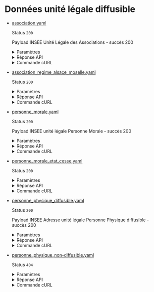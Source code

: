 # Données unité légale diffusible
* [association.yaml](association.yaml)

  Status `200`

  Payload INSEE Unité Légale des Associations - succès 200

  <details><summary>Paramètres</summary>
  <p>

  ```json
  {
    "siren": "775672272"
  }
  ```

  </p>
  </details>

  <details><summary>Réponse API</summary>
  <p>

  ```json
  {
    "data": {
      "siren": "775672272",
      "siret_siege_social": "77567227221138",
      "categorie_entreprise": "GE",
      "diffusable_commercialement": true,
      "type": "personne_morale",
      "personne_morale_attributs": {
        "raison_sociale": "CROIX ROUGE FRANCAISE",
        "sigle": "CRF"
      },
      "personne_physique_attributs": {
        "pseudonyme": null,
        "prenom_usuel": null,
        "prenom_1": null,
        "prenom_2": null,
        "prenom_3": null,
        "prenom_4": null,
        "nom_usage": null,
        "nom_naissance": null,
        "sexe": null
      },
      "forme_juridique": {
        "code": "9230",
        "libelle": "Association déclarée, reconnue d'utilité publique"
      },
      "activite_principale": {
        "code": "88.99B",
        "nomenclature": "NAFRev2",
        "libelle": "Action sociale sans hébergement n.c.a."
      },
      "tranche_effectif_salarie": {
        "de": 10000,
        "a": null,
        "code": "53",
        "date_reference": "2020",
        "intitule": "10 000 salariés et plus"
      },
      "etat_administratif": "A",
      "economie_sociale_et_solidaire": false,
      "date_cessation": null,
      "date_creation": -556765200
    },
    "links": {
      "siege_social": "https://entreprise.api.gouv.fr/v3/insee/sirene/etablissements/77567227221138",
      "siege_social_adresse": "https://entreprise.api.gouv.fr/v3/insee/sirene/etablissements/77567227221138/adresse"
    },
    "meta": {
      "date_derniere_mise_a_jour": 1678143600,
      "redirect_from_siren": null
    }
  }
  ```

  </p>
  </details>

  <details><summary>Commande cURL</summary>
  <p>

  ```bash
  curl -H "Authorization: Bearer $token" \
    -G -d 'recipient=10000001700010' -d 'context=Contexte+de+la+requ%C3%AAte' -d 'object=Objet+de+la+requ%C3%AAte' \
    --url "https://staging.entreprise.api.gouv.fr/v3/insee/sirene/unites_legales/diffusibles/775672272"
  ```

  </p>
  </details>
* [association_regime_alsace_moselle.yaml](association_regime_alsace_moselle.yaml)

  Status `200`

  <details><summary>Paramètres</summary>
  <p>

  ```json
  {
    "siren": "424179364"
  }
  ```

  </p>
  </details>

  <details><summary>Réponse API</summary>
  <p>

  ```json
  {
    "data": {
      "siren": "424179364",
      "siret_siege_social": "42417936400023",
      "categorie_entreprise": "PME",
      "diffusable_commercialement": true,
      "type": "personne_morale",
      "personne_morale_attributs": {
        "raison_sociale": "ASSOCIATION SOCIO-CULTURELLE - LE REPERE",
        "sigle": null
      },
      "personne_physique_attributs": {
        "pseudonyme": null,
        "prenom_usuel": null,
        "prenom_1": null,
        "prenom_2": null,
        "prenom_3": null,
        "prenom_4": null,
        "nom_usage": null,
        "nom_naissance": null,
        "sexe": null
      },
      "forme_juridique": {
        "code": "9260",
        "libelle": "Association de droit local (Bas-Rhin, Haut-Rhin et Moselle)"
      },
      "activite_principale": {
        "code": "94.99Z",
        "nomenclature": "NAFRev2",
        "libelle": "Autres organisations fonctionnant par adhésion volontaire"
      },
      "tranche_effectif_salarie": {
        "de": null,
        "a": null,
        "code": "NN",
        "date_reference": null,
        "intitule": "Unités non employeuses"
      },
      "etat_administratif": "A",
      "economie_sociale_et_solidaire": true,
      "date_cessation": null,
      "date_creation": 931298400
    },
    "links": {
      "siege_social": "https://entreprise.api.gouv.fr/v3/insee/sirene/etablissements/42417936400023",
      "siege_social_adresse": "https://entreprise.api.gouv.fr/v3/insee/sirene/etablissements/42417936400023/adresse"
    },
    "meta": {
      "date_derniere_mise_a_jour": 1635458400,
      "redirect_from_siren": null
    }
  }
  ```

  </p>
  </details>

  <details><summary>Commande cURL</summary>
  <p>

  ```bash
  curl -H "Authorization: Bearer $token" \
    -G -d 'recipient=10000001700010' -d 'context=Contexte+de+la+requ%C3%AAte' -d 'object=Objet+de+la+requ%C3%AAte' \
    --url "https://staging.entreprise.api.gouv.fr/v3/insee/sirene/unites_legales/diffusibles/424179364"
  ```

  </p>
  </details>
* [personne_morale.yaml](personne_morale.yaml)

  Status `200`

  Payload INSEE unité légale Personne Morale - succès 200

  <details><summary>Paramètres</summary>
  <p>

  ```json
  {
    "siren": "552049447"
  }
  ```

  </p>
  </details>

  <details><summary>Réponse API</summary>
  <p>

  ```json
  {
    "data": {
      "siren": "552049447",
      "siret_siege_social": "55204944776279",
      "categorie_entreprise": "GE",
      "diffusable_commercialement": true,
      "type": "personne_morale",
      "personne_morale_attributs": {
        "raison_sociale": "SOCIETE NATIONALE SNCF",
        "sigle": "SNCF"
      },
      "personne_physique_attributs": {
        "pseudonyme": null,
        "prenom_usuel": null,
        "prenom_1": null,
        "prenom_2": null,
        "prenom_3": null,
        "prenom_4": null,
        "nom_usage": null,
        "nom_naissance": null,
        "sexe": null
      },
      "forme_juridique": {
        "code": "5599",
        "libelle": "SA à conseil d'administration (s.a.i.)"
      },
      "activite_principale": {
        "code": "49.10Z",
        "nomenclature": "NAFRev2",
        "libelle": "Transport ferroviaire interurbain de voyageurs"
      },
      "tranche_effectif_salarie": {
        "de": 10000,
        "a": null,
        "code": "53",
        "date_reference": "2020",
        "intitule": "10 000 salariés et plus"
      },
      "etat_administratif": "A",
      "economie_sociale_et_solidaire": false,
      "date_cessation": null,
      "date_creation": -473389200
    },
    "links": {
      "siege_social": "https://entreprise.api.gouv.fr/v3/insee/sirene/etablissements/55204944776279",
      "siege_social_adresse": "https://entreprise.api.gouv.fr/v3/insee/sirene/etablissements/55204944776279/adresse"
    },
    "meta": {
      "date_derniere_mise_a_jour": 1673478000,
      "redirect_from_siren": null
    }
  }
  ```

  </p>
  </details>

  <details><summary>Commande cURL</summary>
  <p>

  ```bash
  curl -H "Authorization: Bearer $token" \
    -G -d 'recipient=10000001700010' -d 'context=Contexte+de+la+requ%C3%AAte' -d 'object=Objet+de+la+requ%C3%AAte' \
    --url "https://staging.entreprise.api.gouv.fr/v3/insee/sirene/unites_legales/diffusibles/552049447"
  ```

  </p>
  </details>
* [personne_morale_etat_cesse.yaml](personne_morale_etat_cesse.yaml)

  Status `200`

  <details><summary>Paramètres</summary>
  <p>

  ```json
  {
    "siren": "350051447"
  }
  ```

  </p>
  </details>

  <details><summary>Réponse API</summary>
  <p>

  ```json
  {
    "data": {
      "siren": "350051447",
      "siret_siege_social": "35005144700018",
      "categorie_entreprise": null,
      "diffusable_commercialement": true,
      "type": "personne_morale",
      "personne_morale_attributs": {
        "raison_sociale": "SCI SERGENT",
        "sigle": null
      },
      "personne_physique_attributs": {
        "pseudonyme": null,
        "prenom_usuel": null,
        "prenom_1": null,
        "prenom_2": null,
        "prenom_3": null,
        "prenom_4": null,
        "nom_usage": null,
        "nom_naissance": null,
        "sexe": null
      },
      "forme_juridique": {
        "code": "6540",
        "libelle": "Société civile immobilière"
      },
      "activite_principale": {
        "code": "70.2C",
        "nomenclature": "NAF1993",
        "libelle": "ancienne révision NAF (NAF1993) non supportée"
      },
      "tranche_effectif_salarie": {
        "de": null,
        "a": null,
        "code": null,
        "date_reference": null,
        "intitule": null
      },
      "etat_administratif": "C",
      "economie_sociale_et_solidaire": null,
      "date_cessation": 816390000,
      "date_creation": 605746800
    },
    "links": {
      "siege_social": "https://entreprise.api.gouv.fr/v3/insee/sirene/etablissements/35005144700018",
      "siege_social_adresse": "https://entreprise.api.gouv.fr/v3/insee/sirene/etablissements/35005144700018/adresse"
    },
    "meta": {
      "date_derniere_mise_a_jour": 1671404400,
      "redirect_from_siren": null
    }
  }
  ```

  </p>
  </details>

  <details><summary>Commande cURL</summary>
  <p>

  ```bash
  curl -H "Authorization: Bearer $token" \
    -G -d 'recipient=10000001700010' -d 'context=Contexte+de+la+requ%C3%AAte' -d 'object=Objet+de+la+requ%C3%AAte' \
    --url "https://staging.entreprise.api.gouv.fr/v3/insee/sirene/unites_legales/diffusibles/350051447"
  ```

  </p>
  </details>
* [personne_physique_diffusible.yaml](personne_physique_diffusible.yaml)

  Status `200`

  Payload INSEE Adresse unité légale Personne Physique diffusible - succès 200

  <details><summary>Paramètres</summary>
  <p>

  ```json
  {
    "siren": "478464803"
  }
  ```

  </p>
  </details>

  <details><summary>Réponse API</summary>
  <p>

  ```json
  {
    "data": {
      "siren": "478464803",
      "siret_siege_social": "47846480300319",
      "categorie_entreprise": null,
      "diffusable_commercialement": true,
      "type": "personne_physique",
      "personne_morale_attributs": {
        "raison_sociale": null,
        "sigle": null
      },
      "personne_physique_attributs": {
        "pseudonyme": null,
        "prenom_usuel": "MAXIME",
        "prenom_1": "MAXIME",
        "prenom_2": "LAURENT",
        "prenom_3": "ERIC",
        "prenom_4": null,
        "nom_usage": null,
        "nom_naissance": "DUPONT",
        "sexe": "M"
      },
      "forme_juridique": {
        "code": "1000",
        "libelle": "Entrepreneur individuel"
      },
      "activite_principale": {
        "code": "74.10Z",
        "nomenclature": "NAFRev2",
        "libelle": "Activités spécialisées de design"
      },
      "tranche_effectif_salarie": {
        "de": null,
        "a": null,
        "code": "NN",
        "date_reference": null,
        "intitule": "Unités non employeuses"
      },
      "etat_administratif": "A",
      "economie_sociale_et_solidaire": null,
      "date_cessation": null,
      "date_creation": 1085349600
    },
    "links": {
      "siege_social": "https://entreprise.api.gouv.fr/v3/insee/sirene/etablissements/47846480300319",
      "siege_social_adresse": "https://entreprise.api.gouv.fr/v3/insee/sirene/etablissements/47846480300319/adresse"
    },
    "meta": {
      "date_derniere_mise_a_jour": 1667430000,
      "redirect_from_siren": null
    }
  }
  ```

  </p>
  </details>

  <details><summary>Commande cURL</summary>
  <p>

  ```bash
  curl -H "Authorization: Bearer $token" \
    -G -d 'recipient=10000001700010' -d 'context=Contexte+de+la+requ%C3%AAte' -d 'object=Objet+de+la+requ%C3%AAte' \
    --url "https://staging.entreprise.api.gouv.fr/v3/insee/sirene/unites_legales/diffusibles/478464803"
  ```

  </p>
  </details>
* [personne_physique_non-diffusible.yaml](personne_physique_non-diffusible.yaml)

  Status `404`

  <details><summary>Paramètres</summary>
  <p>

  ```json
  {
    "siren": "350042925"
  }
  ```

  </p>
  </details>

  <details><summary>Réponse API</summary>
  <p>

  ```json
  {
    "errors": [
      {
        "code": "01003",
        "title": "Entité non trouvée",
        "detail": "L'identifiant indiqué n'existe pas, n'est pas connu ou ne comporte aucune information pour cet appel.",
        "meta": {
          "provider": "INSEE"
        }
      }
    ]
  }
  ```

  </p>
  </details>

  <details><summary>Commande cURL</summary>
  <p>

  ```bash
  curl -H "Authorization: Bearer $token" \
    -G -d 'recipient=10000001700010' -d 'context=Contexte+de+la+requ%C3%AAte' -d 'object=Objet+de+la+requ%C3%AAte' \
    --url "https://staging.entreprise.api.gouv.fr/v3/insee/sirene/unites_legales/diffusibles/350042925"
  ```

  </p>
  </details>
